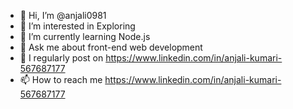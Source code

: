 - 👋 Hi, I’m @anjali0981
- 👀 I’m interested in Exploring
- 🌱 I’m currently learning Node.js
- 💬 Ask me about front-end web development
- 📝 I regularly post on https://www.linkedin.com/in/anjali-kumari-567687177
- 📫 How to reach me https://www.linkedin.com/in/anjali-kumari-567687177

<!---
I am an undergraduate student skilled in HTML, CSS, JS, Bootstra. Currently, Pursuing Btech (CSE)
from Ramgarh Engineering College, Ramgarh(REC). A passionate and self-motivated individual, enthusiastically keen to learn and explore.
Open up to new learning experiences and develop my knowledge and experience...
--->
